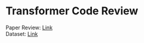 # Transformer Code Review
Paper Review: <a href="https://github.com/All4Nothing/papers-repo/tree/main/Attention%20Is%20All%20You%20Need">Link</a>  
Dataset: <a href="https://github.com/multi30k/dataset/tree/master">Link</a>